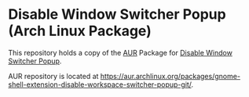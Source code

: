 # Disable Window Switcher Popup (Arch Linux Package)

This repository holds a copy of the [AUR][aur] Package for
[Disable Window Switcher Popup][extension-repos].

AUR repository is located at
https://aur.archlinux.org/packages/gnome-shell-extension-disable-workspace-switcher-popup-git/.

[aur]: http://aur.archlinux.org
[extension-repos]: https://github.com/windsorschmidt/disable-workspace-switcher-popup
